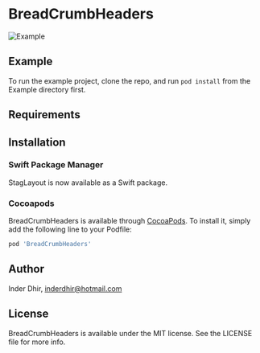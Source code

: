 # BreadCrumbHeaders

![Example](example.gif)

## Example

To run the example project, clone the repo, and run `pod install` from the Example directory first.

## Requirements

## Installation

### Swift Package Manager

StagLayout is now available as a Swift package.

### Cocoapods

BreadCrumbHeaders is available through [CocoaPods](https://cocoapods.org). To install
it, simply add the following line to your Podfile:

```ruby
pod 'BreadCrumbHeaders'
```

## Author

Inder Dhir, inderdhir@hotmail.com

## License

BreadCrumbHeaders is available under the MIT license. See the LICENSE file for more info.

